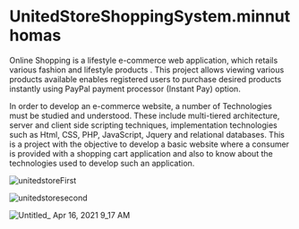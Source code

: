 # UnitedStoreShoppingSystem.minnuthomas
Online Shopping is a lifestyle e-commerce web application, which retails various fashion and lifestyle products .
This project allows viewing various products available enables registered users to purchase desired products instantly using PayPal payment processor (Instant Pay) option.

In order to develop an e-commerce website, a number of Technologies must be studied and understood.
These include multi-tiered architecture, server and client side scripting techniques, implementation technologies such as Html, CSS, PHP, JavaScript, Jquery and relational databases.
This is a project with the objective to develop a basic website where a consumer is provided with a shopping cart application and also to know about the technologies used to develop such an application.



![unitedstoreFirst](https://user-images.githubusercontent.com/69053809/114969553-98991280-9e46-11eb-992c-eaabe0ba6a90.gif)

![unitedstoresecond](https://user-images.githubusercontent.com/69053809/114969948-6c31c600-9e47-11eb-8730-5f7a746f8d5d.gif)


![Untitled_ Apr 16, 2021 9_17 AM](https://user-images.githubusercontent.com/69053809/115030324-f8b6a580-9e94-11eb-8738-beefc51b27bb.gif)



